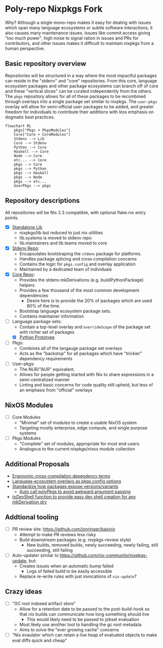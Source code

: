 # Poly-repo Nixpkgs Fork

Why? Although a single mono-repo makes it easy for dealing with issues which
span many language ecosystems or subtle software interactions, it also causes
many maintenance issues. Issues like commit access giving "too much power", high
noise to signal ration in issues and PRs for contributors, and other issues makes
it difficult to maintain nixpkgs from a human perspective.

## Basic repository overview

Repositories will be structured in a way where the most impactful packages
can reside in the "stdenv" and "core" repositories. From this core, language
ecosystem packages and other package ecosystems can branch off of core and these
"vertical slices" can be curated independently from the others. The `pkgs` repository
allows for all of these packages to be recombined through overlays into a single package set similar
to nixpkgs. The `user-pkgs` overlay will allow for semi-official user packages to
be added, and greater freedom for individuals to contribute their additions with
less emphasis on dogmatic best practices.

```mermaid
flowchart RL
    pkgs["Pkgs + PkgsModules"]
    Core["Core + CoreModules"]
    Stdenv --> Lib
    Core --> Stdenv
    Python --> Core
    Haskell --> Core
    Node --> Core
    etc... --> Core
    pkgs --> Core
    pkgs --> Python
    pkgs --> Haskell
    pkgs --> Node
    pkgs --> etc...
    UserPkgs --> pkgs
```

## Repository descriptions

All repositories will be Nix 2.3 compatible, with optional flake.nix entry points.

- [x] [Standalone Lib](https://github.com/jonringer/nix-lib)
  - nixpkgs/lib but reduced to just nix utilities
  - lib.systems is moved to stdenv repo
  - lib.maintainers and lib.teams moved to core
- [x] [Stdenv Repo](https://github.com/jonringer/stdenv):
  - Encapsulates bootstraping the `stdenv` package for platforms.
  - Handles package splicing and cross compilation concerns
  - Contains the logic for `pkgs.config` and overlay application
  - Maintained by a dedicated team of individuals
- [x] [Core Repo](https://github.com/jonringer/core-pkgs):
  - Provides the stdenv.mkDerivations (e.g. buildPythonPackage) helpers
  - Provides a few thousand of the most common development dependencies
    - Desire here is to provide the 20% of packages which are used 80% of the time.
  - Bootstrap language ecosystem package sets.
  - Contains maintainer information
- [ ] Language package sets:
  - Contain a top-level overlay and `overrideScope` of the package set with richer set of packages
  - [X] [Python Prototype](https://github.com/jonringer/python-pkgs)
- [ ] Pkgs:
  - Combines all of the langauge package set overlays
  - Acts as the "backstop" for all packages which have "trickier" dependency requirements
- [ ] User-pkgs:
  - The NUR/"AUR" equivalent.
  - Allows for people getting started with Nix to share expressions in a semi-centralized manner
  - Linting and basic concerns for code quality still upheld, but less of an emphasis from "official" overlays

## NixOS Modules

- [ ] Core Modules
  - "Minimal" set of modules to create a usable NixOS system
  - Targeting mostly enterprise, edge compute, and single purpose systems
- [ ] Pkgs Modules
  - "Complete" set of modules, appropriate for most end-users
  - Analogous to the current nixpkgs/nixos module collection

## Additional Proposals

- [Ergonomic cross-compilation dependency terms](https://github.com/jonringer/rename-cross-deps-proposal)
- [Language-ecosystem overlays as pkgs.config options](https://github.com/jonringer/language-specific-config-overlays-proposal)
- [Standardize how packages expose versions/variants](https://github.com/jonringer/multiple-package-versions-proposal)
  - [Auto call polyPkgs to avoid awkward argument passing](https://github.com/jonringer/autocall-poly-pkgs-proposal)
- [toDevShell function to provide easy dev shell creation for any mkDerivation drv](https://github.com/jonringer/to-dev-shell-proposal)

## Addtional tooling

- [ ] PR review site: https://github.com/jonringer/basinix
  - Attempt to make PR reviews less risky
  - Build downstream packages (e.g. nixpkgs-review style)
    - New builds, removed builds, newly succeeding, newly failing, still succeeding, still failing
- [ ] Auto-updater similar to https://github.com/nix-community/nixpkgs-update, but:
  - Creates issues when an automatic bump failed
    - Logs of failed build to be easily accessible
  - Replace re-write rules with just invocations of `nix-update`?

## Crazy ideas

- [ ] "GC root indexed artifact store"
  - Allow for a retention date to be passed to the post-build-hook so that nix builds can communicate how long something should live
    - This would likely need to be passed to jobset evaluation
  - Most likely use another tool to handling the gc root metadata
  - Aims to solve the "ever growing cache" concerns
- [ ] "Nix evaulator which can retain a live heap of evaluated objects to make eval diffs quick and cheap"
